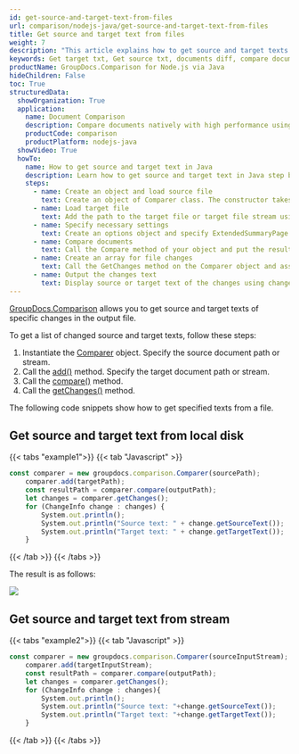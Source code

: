 ```yaml
---
id: get-source-and-target-text-from-files
url: comparison/nodejs-java/get-source-and-target-text-from-files
title: Get source and target text from files
weight: 7
description: "This article explains how to get source and target texts of specific changes using GroupDocs.Comparison for Node.js via Java."
keywords: Get target txt, Get source txt, documents diff, compare documents, compare files
productName: GroupDocs.Comparison for Node.js via Java
hideChildren: False
toc: True
structuredData:
  showOrganization: True
  application:
    name: Document Comparison
    description: Compare documents natively with high performance using JavaScript language and GroupDocs.Comparison for Node.js via Java
    productCode: comparison
    productPlatform: nodejs-java
  showVideo: True
  howTo:
    name: How to get source and target text in Java
    description: Learn how to get source and target text in Java step by step
    steps:
      - name: Create an object and load source file
        text: Create an object of Comparer class. The constructor takes the source file path or source file stream parameter. You may specify absolute or relative file path as per your requirements.
      - name: Load target file
        text: Add the path to the target file or target file stream using the Add method.
      - name: Specify necessary settings
        text: Create an options object and specify ExtendedSummaryPage of true value.
      - name: Compare documents
        text: Call the Compare method of your object and put the resulting file path parameter.
      - name: Create an array for file changes
        text: Call the GetChanges method on the Comparer object and assign the result to an array of type ChangeInfo.
      - name: Output the changes text
        text: Display source or target text of the changes using change info array element.
---
```


[GroupDocs.Comparison](https://products.groupdocs.com/comparison/nodejs-java) allows you to get source and target texts of specific changes in the output file.

To get a list of changed source and target texts, follow these steps:

1.  Instantiate the [Comparer](https://reference.groupdocs.com/comparison/nodejs-java/com.groupdocs.comparison/comparer) object. Specify the source document path or stream.
2.  Call the [add()](https://reference.groupdocs.com/comparison/nodejs-java/com.groupdocs.comparison/comparer/#add-java.lang.String-) method. Specify the target document path or stream.
3.  Call the [compare()](https://reference.groupdocs.com/comparison/nodejs-java/com.groupdocs.comparison/comparer/#compare-java.lang.String-) method.
4.  Call the [getChanges()](https://reference.groupdocs.com/comparison/nodejs-java/com.groupdocs.comparison/comparer/#getChanges--) method.

The following code snippets show how to get specified texts from a file.

## Get source and target text from local disk

{{< tabs "example1">}}
{{< tab "Javascript" >}}
```javascript
const comparer = new groupdocs.comparison.Comparer(sourcePath);
    comparer.add(targetPath);
    const resultPath = comparer.compare(outputPath);
    let changes = comparer.getChanges();
    for (ChangeInfo change : changes) {
        System.out.println();
        System.out.println("Source text: " + change.getSourceText());
        System.out.println("Target text: " + change.getTargetText());
    }
```
{{< /tab >}}
{{< /tabs >}}

The result is as follows:

![](/comparison/nodejs-java/images/get-source-and-target-text-from-files.png)

## Get source and target text from stream

{{< tabs "example2">}}
{{< tab "Javascript" >}}
```javascript
const comparer = new groupdocs.comparison.Comparer(sourceInputStream);
    comparer.add(targetInputStream);
    const resultPath = comparer.compare(outputPath);
    let changes = comparer.getChanges();
    for (ChangeInfo change : changes){
        System.out.println();
        System.out.println("Source text: "+change.getSourceText());
        System.out.println("Target text: "+change.getTargetText());
    }
```
{{< /tab >}}
{{< /tabs >}}